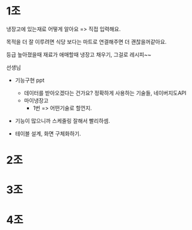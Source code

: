 # 1조

냉장고에 있는재료 어떻게 알아요 => 직접 입력해요. 

목적을 더 잘 이루려면 식당 보다는 마트로 연결해주면 더 괜찮을꺼같아요.

등급 높아졌을때 재료가 애매할때 냉장고 채우기, 그걸로 레시피~~



선생님

- 기능구현 ppt 
  - 데이터를 받아오겠다는 건가요? 정확하게 사용하는 기술들, 네이버지도API
  - 마이냉장고
    - 1번 => 어떤기술로 할껀지.

- 기능이 많으니까 스케줄링 잘해서 빨리하셈.
- 테이블 설계, 화면 구체화하기.









# 2조



# 3조



# 4조



